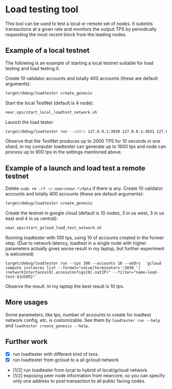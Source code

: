 # Load testing tool

This tool can be used to test a local or remote set of nodes. It submits transactions at a given rate and monitors
the output TPS by periodically requesting the most recent block from the leading nodes.

## Example of a local testnet

The following is an example of starting a local testnet suitable for load testing and load testing it.

Create 10 validator accounts and totally 400 accounts (these are default arguments):
```bash
target/debug/loadtester create_genesis
```

Start the local TestNet (default is 4 node):
```bash
near_ops/start_local_loadtest_network.sh
```

Launch the load tester:
```bash
target/debug/loadtester run --addrs 127.0.0.1:3030 127.0.0.1:3031 127.0.0.1:3032 127.0.0.1:3033
```

Observe that the TestNet produces up to 2000 TPS for 10 seconds in one shard, in my computer loadtester can generate up to 1600 tps and node can process up to 900 tps in the settings mentioned above.

## Example of a launch and load test a remote testnet
Delete `sudo rm -rf ~/.near/near.*/data` if there is any. Create 10 validator accounts and totally 400 accounts (these are default arguments):
```bash
target/debug/loadtester create_genesis
```

Create the testnet in google cloud (default is 10 nodes, 3 in us west, 3 in us east and 4 in us central):
```bash
near_ops/start_gcloud_load_test_network.sh
```

Running loadtester with 100 tps, using 10 of accounts created in the former step. (Due to network latency, loadtest in a single node with higher parameters actually gives worse result in my laptop, but further experiment is welcomed)
```
target/debug/loadtester run --tps 100 --accounts 10 --addrs  `gcloud compute instances list --format="value[terminator=':3030 '](networkInterfaces[0].accessConfigs[0].natIP)" --filter="name~load-test-${USER}"`
```

Observe the result. In my laptop the best result is 10 tps.

## More usages

Some parameters, like tps, number of accounts to create for loadtest network config, etc. is customizable. See them by
`loadtester run --help` and `loadtester create_genesis --help`.

## Further work
- [x] run loadtester with different kind of txns.
- [x] run loadtester from gcloud to a all gcloud network
- [1/2] run loadtester from local to hybrid of local/gcloud network.
- [1/2] exposing peer node information from nearcore, so you can specify only one address to post transaction to all public facing nodes.
